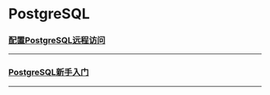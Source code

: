 PostgreSQL
==========

### [配置PostgreSQL远程访问](config-psql-remote-access)

---

### [PostgreSQL新手入门](getting-started)

---
